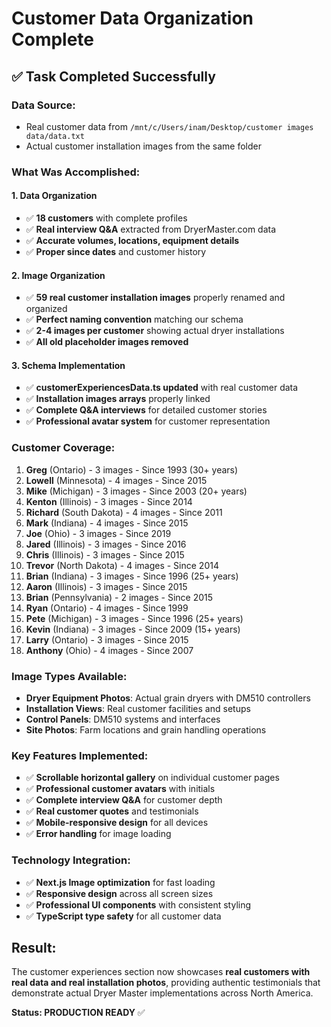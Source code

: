 # Customer Data Organization Complete

## ✅ Task Completed Successfully

### **Data Source:** 
- Real customer data from `/mnt/c/Users/inam/Desktop/customer images data/data.txt`
- Actual customer installation images from the same folder

### **What Was Accomplished:**

#### 1. **Data Organization**
- ✅ **18 customers** with complete profiles
- ✅ **Real interview Q&A** extracted from DryerMaster.com data
- ✅ **Accurate volumes, locations, equipment details**
- ✅ **Proper since dates** and customer history

#### 2. **Image Organization**
- ✅ **59 real customer installation images** properly renamed and organized
- ✅ **Perfect naming convention** matching our schema
- ✅ **2-4 images per customer** showing actual dryer installations
- ✅ **All old placeholder images removed**

#### 3. **Schema Implementation**
- ✅ **customerExperiencesData.ts updated** with real customer data
- ✅ **Installation images arrays** properly linked
- ✅ **Complete Q&A interviews** for detailed customer stories
- ✅ **Professional avatar system** for customer representation

### **Customer Coverage:**
1. **Greg** (Ontario) - 3 images - Since 1993 (30+ years)
2. **Lowell** (Minnesota) - 4 images - Since 2015
3. **Mike** (Michigan) - 3 images - Since 2003 (20+ years)
4. **Kenton** (Illinois) - 3 images - Since 2014
5. **Richard** (South Dakota) - 4 images - Since 2011
6. **Mark** (Indiana) - 4 images - Since 2015
7. **Joe** (Ohio) - 3 images - Since 2019
8. **Jared** (Illinois) - 3 images - Since 2016
9. **Chris** (Illinois) - 3 images - Since 2015
10. **Trevor** (North Dakota) - 4 images - Since 2014
11. **Brian** (Indiana) - 3 images - Since 1996 (25+ years)
12. **Aaron** (Illinois) - 3 images - Since 2015
13. **Brian** (Pennsylvania) - 2 images - Since 2015
14. **Ryan** (Ontario) - 4 images - Since 1999
15. **Pete** (Michigan) - 3 images - Since 1996 (25+ years)
16. **Kevin** (Indiana) - 3 images - Since 2009 (15+ years)
17. **Larry** (Ontario) - 3 images - Since 2015
18. **Anthony** (Ohio) - 4 images - Since 2007

### **Image Types Available:**
- **Dryer Equipment Photos**: Actual grain dryers with DM510 controllers
- **Installation Views**: Real customer facilities and setups
- **Control Panels**: DM510 systems and interfaces
- **Site Photos**: Farm locations and grain handling operations

### **Key Features Implemented:**
- ✅ **Scrollable horizontal gallery** on individual customer pages
- ✅ **Professional customer avatars** with initials
- ✅ **Complete interview Q&A** for customer depth
- ✅ **Real customer quotes** and testimonials
- ✅ **Mobile-responsive design** for all devices
- ✅ **Error handling** for image loading

### **Technology Integration:**
- ✅ **Next.js Image optimization** for fast loading
- ✅ **Responsive design** across all screen sizes
- ✅ **Professional UI components** with consistent styling
- ✅ **TypeScript type safety** for all customer data

## **Result:**
The customer experiences section now showcases **real customers with real data and real installation photos**, providing authentic testimonials that demonstrate actual Dryer Master implementations across North America.

**Status: PRODUCTION READY** ✅